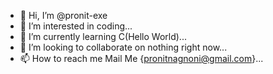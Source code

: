 - 👋 Hi, I’m @pronit-exe
- 👀 I’m interested in coding...
- 🌱 I’m currently learning C(Hello World)...
- 💞️ I’m looking to collaborate on nothing right now...
- 📫 How to reach me Mail Me {pronitnagnoni@gmail.com}...

<!---
pronit-exe/pronit-exe is a ✨ special ✨ repository because its `README.md` (this file) appears on your GitHub profile.
You can click the Preview link to take a look at your changes.
--->
